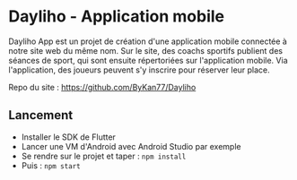 # Dayliho - Application mobile

Dayliho App est un projet de création d'une application mobile connectée à notre site web du même nom.
Sur le site, des coachs sportifs publient des séances de sport, qui sont ensuite répertoriées sur l'application mobile. Via l'application, des joueurs peuvent s'y inscrire pour réserver leur place.

Repo du site : https://github.com/ByKan77/Dayliho

## Lancement

- Installer le SDK de Flutter
- Lancer une VM d'Android avec Android Studio par exemple
- Se rendre sur le projet et taper : `npm install`
- Puis : `npm start`
